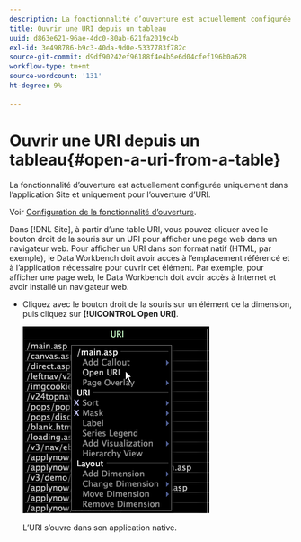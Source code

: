 ```yaml
---
description: La fonctionnalité d’ouverture est actuellement configurée uniquement dans l’application Site et uniquement pour l’ouverture d’URI.
title: Ouvrir une URI depuis un tableau
uuid: d863e621-96ae-4dc0-80ab-621fa2019c4b
exl-id: 3e498786-b9c3-40da-9d0e-5337783f782c
source-git-commit: d9df90242ef96188f4e4b5e6d04cfef196b0a628
workflow-type: tm+mt
source-wordcount: '131'
ht-degree: 9%

---
```


# Ouvrir une URI depuis un tableau{#open-a-uri-from-a-table}

La fonctionnalité d’ouverture est actuellement configurée uniquement dans l’application Site et uniquement pour l’ouverture d’URI.

Voir [Configuration de la fonctionnalité d’ouverture](../../../../home/c-get-started/c-intf-anlys-ftrs/c-config-open-funct.md#concept-854e6dc8bef34e6aa4ccfb7a8929af4d).

Dans [!DNL Site], à partir d’une table URI, vous pouvez cliquer avec le bouton droit de la souris sur un URI pour afficher une page web dans un navigateur web. Pour afficher un URI dans son format natif (HTML, par exemple), le Data Workbench doit avoir accès à l’emplacement référencé et à l’application nécessaire pour ouvrir cet élément. Par exemple, pour afficher une page web, le Data Workbench doit avoir accès à Internet et avoir installé un navigateur web.

* Cliquez avec le bouton droit de la souris sur un élément de la dimension, puis cliquez sur **[!UICONTROL Open URI]**.

   ![](assets/mnu_Table_OpenURI.png)

   L’URI s’ouvre dans son application native.
